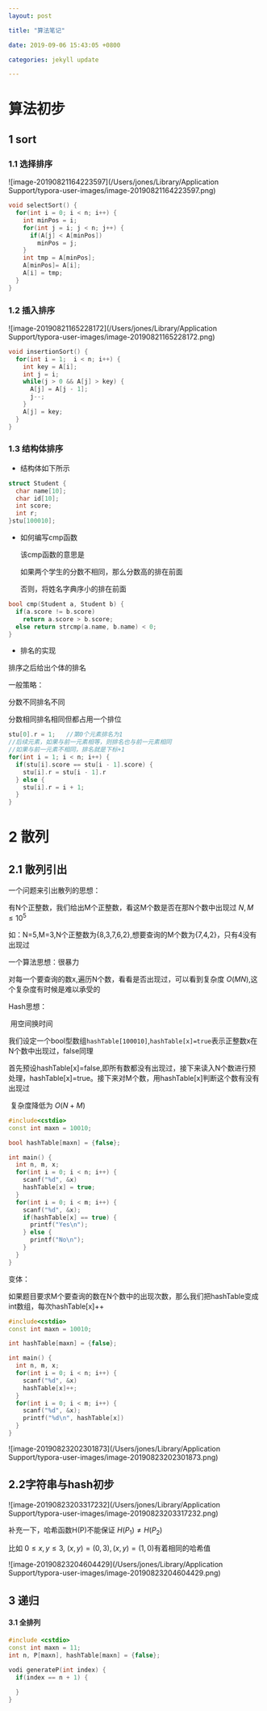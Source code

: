 ```yaml
---
layout: post

title: "算法笔记"

date: 2019-09-06 15:43:05 +0800

categories: jekyll update

---
```


<script type="text/x-mathjax-config">
MathJax.Hub.Config({
tex2jax: {
skipTags: ['script', 'noscript', 'style', 'textarea', 'pre'],
inlineMath: [['$','$']]
}
});
</script>
<script src='https://cdnjs.cloudflare.com/ajax/libs/mathjax/2.7.5/latest.js?config=TeX-MML-AM_CHTML' async></script>
<script type="text/x-mathjax-config">
MathJax.Hub.Config({
tex2jax: {
skipTags: ['script', 'noscript', 'style', 'textarea', 'pre'],
inlineMath: [['$','$']]
}
});
</script>
<script src='https://cdnjs.cloudflare.com/ajax/libs/mathjax/2.7.5/latest.js?config=TeX-MML-AM_CHTML' async></script>


# 算法初步

## 1 sort

### 1.1 选择排序

![image-20190821164223597](/Users/jones/Library/Application Support/typora-user-images/image-20190821164223597.png)

```cpp
void selectSort() {
  for(int i = 0; i < n; i++) {
    int minPos = i;
    for(int j = i; j < n; j++) {
      if(A[j] < A[minPos])
        minPos = j;
    }
    int tmp = A[minPos];
    A[minPos]= A[i];
    A[i] = tmp;
  }
}
```

### 1.2 插入排序

![image-20190821165228172](/Users/jones/Library/Application Support/typora-user-images/image-20190821165228172.png)

```cpp
void insertionSort() {
  for(int i = 1;  i < n; i++) {
    int key = A[i];
    int j = i;
    while(j > 0 && A[j] > key) {
      A[j] = A[j - 1];
      j--;
    }
    A[j] = key;
  }
}
```

### 1.3 结构体排序

*  结构体如下所示

```cpp
struct Student {
  char name[10];
  char id[10];
  int score;
  int r;
}stu[100010];
```

* 如何编写cmp函数

  该cmp函数的意思是

  如果两个学生的分数不相同，那么分数高的排在前面

  否则，将姓名字典序小的排在前面

```cpp
bool cmp(Student a, Student b) {
  if(a.score != b.score)
    return a.score > b.score;
  else return strcmp(a.name, b.name) < 0;
}
```

* 排名的实现

排序之后给出个体的排名

一般策略：

分数不同排名不同

分数相同排名相同但都占用一个排位

```cpp
stu[0].r = 1;	//第0个元素排名为1
//后续元素，如果与前一元素相等，则排名也与前一元素相同
//如果与前一元素不相同，排名就是下标+1
for(int i = 1; i < n; i++) {
  if(stu[i].score == stu[i - 1].score) {
    stu[i].r = stu[i - 1].r
  } else {
    stu[i].r = i + 1;
  }
}
```



# 2 散列

## 2.1 散列引出

一个问题来引出散列的思想：

有N个正整数，我们给出M个正整数，看这M个数是否在那N个数中出现过 $N,M\leq 10^5$

如：N=5,M=3,N个正整数为{8,3,7,6,2},想要查询的M个数为{7,4,2}，只有4没有出现过



一个算法思想：很暴力

对每一个要查询的数x,遍历N个数，看看是否出现过，可以看到复杂度 $O(MN)$,这个复杂度有时候是难以承受的

Hash思想：

​		用空间换时间

​		我们设定一个bool型数组`hashTable[100010]`,`hashTable[x]=true`表示正整数x在N个数中出现过，false同理

​		首先预设hashTable[x]=false,即所有数都没有出现过，接下来读入N个数进行预处理，hashTable[x]=true。接下来对M个数，用hashTable[x]判断这个数有没有出现过

​		复杂度降低为 $O(N+M)$

```cpp
#include<cstdio>
const int maxn = 10010;

bool hashTable[maxn] = {false};

int main() {
  int n, m, x;
  for(int i = 0; i < n; i++) {
    scanf("%d", &x)
    hashTable[x] = true;
  }
  for(int i = 0; i < m; i++) {
    scanf("%d", &x);
    if(hashTable[x] == true) {
      printf("Yes\n");
    } else {
      printf("No\n");
    }
  }
}
```



变体：

如果题目要求M个要查询的数在N个数中的出现次数，那么我们把hashTable变成int数组，每次hashTable[x]++



```cpp
#include<cstdio>
const int maxn = 10010;

int hashTable[maxn] = {false};

int main() {
  int n, m, x;
  for(int i = 0; i < n; i++) {
    scanf("%d", &x)
    hashTable[x]++;
  }
  for(int i = 0; i < m; i++) {
    scanf("%d", &x);
   	printf("%d\n", hashTable[x])
  }
}
```

![image-20190823202301873](/Users/jones/Library/Application Support/typora-user-images/image-20190823202301873.png)

## 2.2字符串与hash初步

![image-20190823203317232](/Users/jones/Library/Application Support/typora-user-images/image-20190823203317232.png)

补充一下，哈希函数H(P)不能保证 $H(P_1)\neq H(P_2)$

比如 $0\leq x,y\leq 3$, $(x,y)=(0,3),(x,y)=(1,0)$有着相同的哈希值

![image-20190823204604429](/Users/jones/Library/Application Support/typora-user-images/image-20190823204604429.png)





## 3 递归

#### 3.1 全排列

```cpp
#include <cstdio>
const int maxn = 11;
int n, P[maxn], hashTable[maxn] = {false};

vodi generateP(int index) {
  if(index == n + 1) {
    
  }
}
```

